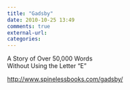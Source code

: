 ```yaml
---
title: "Gadsby"
date: 2010-10-25 13:49
comments: true
external-url:
categories:
---
```

A Story of Over 50,000 Words  
 Without Using the Letter “E”

<http://www.spinelessbooks.com/gadsby/>
